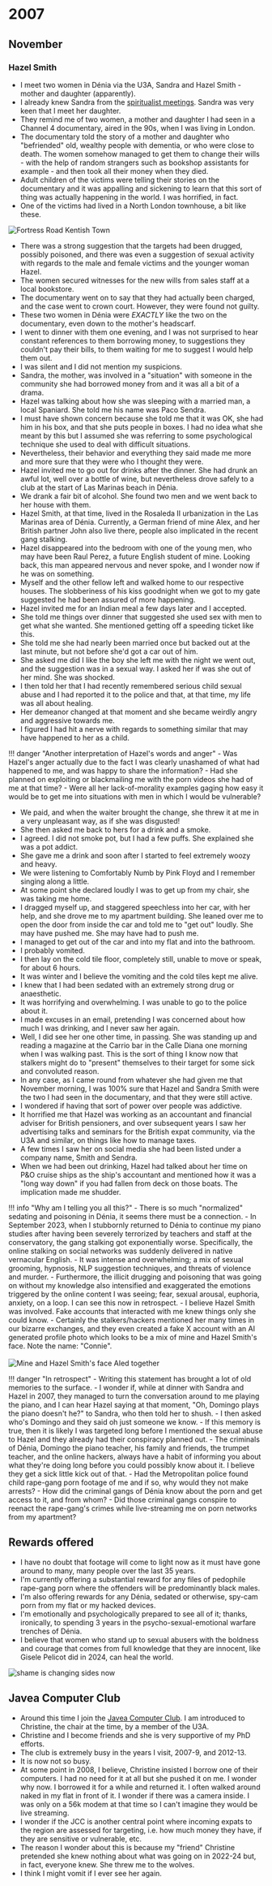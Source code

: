 # 2007

## November

### Hazel Smith

- I meet two women in Dénia via the U3A, Sandra and Hazel Smith - mother and daughter (apparently).
- I already knew Sandra from the [spiritualist meetings](2006.md#guardian-soulmates). Sandra was very keen that I meet her daughter.
- They remind me of two women, a mother and daughter I had seen in a Channel 4 documentary, aired in the 90s, when I was living in London.
- The documentary told the story of a mother and daughter who "befriended" old, wealthy people with dementia, or who were close to death. The women somehow managed to get them to change their wills - with the help of random strangers such as bookshop assistants for example - and then took all their money when they died.
- Adult children of the victims were telling their stories on the documentary and it was appalling and sickening to learn that this sort of thing was actually happening in the world. I was horrified, in fact.
- One of the victims had lived in a North London townhouse, a bit like these.

![Fortress Road Kentish Town](../../content/images/townhouses.png)

- There was a strong suggestion that the targets had been drugged, possibly poisoned, and there was even a suggestion of sexual activity with regards to the male and female victims and the younger woman Hazel. 
- The women secured witnesses for the new wills from sales staff at a local bookstore.
- The documentary went on to say that they had actually been charged, and the case went to crown court. However, they were found not guilty.
- These two women in Dénia were *EXACTLY* like the two on the documentary, even down to the mother's headscarf.
- I went to dinner with them one evening, and I was not surprised to hear constant references to them borrowing money, to suggestions they couldn't pay their bills, to them waiting for me to suggest I would help them out.
- I was silent and I did not mention my suspicions.
- Sandra, the mother, was involved in a "situation" with someone in the community she had borrowed money from and it was all a bit of a drama.
- Hazel was talking about how she was sleeping with a married man, a local Spaniard. She told me his name was Paco Sendra.
- I must have shown concern because she told me that it was OK, she had him in his box, and that she puts people in boxes. I had no idea what she meant by this but I assumed she was referring to some psychological technique she used to deal with difficult situations.
- Nevertheless, their behavior and everything they said made me more and more sure that they were who I thought they were.
- Hazel invited me to go out for drinks after the dinner. She had drunk an awful lot, well over a bottle of wine, but nevertheless drove safely to a club at the start of Las Marinas beach in Dénia.
- We drank a fair bit of alcohol. She found two men and we went back to her house with them.
- Hazel Smith, at that time, lived in the Rosaleda II urbanization in the Las Marinas area of Dénia. Currently, a German friend of mine Alex, and her British partner John also live there, people also implicated in the recent gang stalking.
- Hazel disappeared into the bedroom with one of the young men, who may have been Raul Perez, a future English student of mine. Looking back, this man appeared nervous and never spoke, and I wonder now if he was on something.
- Myself and the other fellow left and walked home to our respective houses. The slobberiness of his kiss goodnight when we got to my gate suggested he had been assured of more happening.
- Hazel invited me for an Indian meal a few days later and I accepted.
- She told me things over dinner that suggested she used sex with men to get what she wanted. She mentioned getting off a speeding ticket like this. 
- She told me she had nearly been married once but backed out at the last minute, but not before she'd got a car out of him.
- She asked me did I like the boy she left me with the night we went out, and the suggestion was in a sexual way. I asked her if was she out of her mind. She was shocked.
- I then told her that I had recently remembered serious child sexual abuse and I had reported it to the police and that, at that time, my life was all about healing.
- Her demeanor changed at that moment and she became weirdly angry and aggressive towards me.
- I figured I had hit a nerve with regards to something similar that may have happened to her as a child.

!!! danger "Another interpretation of Hazel's words and anger"
    - Was Hazel's anger actually due to the fact I was clearly unashamed of what had happened to me, and was happy to share the information?
    - Had she planned on exploiting or blackmailing me with the porn videos she had of me at that time?
    - Were all her lack-of-morality examples gaging how easy it would be to get me into situations with men in which I would be vulnerable?

- We paid, and when the waiter brought the change, she threw it at me in a very unpleasant way, as if she was disgusted!
- She then asked me back to hers for a drink and a smoke. 
- I agreed. I did not smoke pot, but I had a few puffs. She explained she was a pot addict.
- She gave me a drink and soon after I started to feel extremely woozy and heavy.
- We were listening to Comfortably Numb by Pink Floyd and I remember singing along a little.
- At some point she declared loudly I was to get up from my chair, she was taking me home.
- I dragged myself up, and staggered speechless into her car, with her help, and she drove me to my apartment building. She leaned over me to open the door from inside the car and told me to "get out" loudly. She may have pushed me. She may have had to push me.
- I managed to get out of the car and into my flat and into the bathroom.
- I probably vomited.
- I then lay on the cold tile floor, completely still, unable to move or speak, for about 6 hours. 
- It was winter and I believe the vomiting and the cold tiles kept me alive.
- I knew that I had been sedated with an extremely strong drug or anaesthetic.
- It was horrifying and overwhelming. I was unable to go to the police about it.
- I made excuses in an email, pretending I was concerned about how much I was drinking, and I never saw her again. 
- Well, I did see her one other time, in passing. She was standing up and reading a magazine at the Carrio bar in the Calle Diana one morning when I was walking past. This is the sort of thing I know now that stalkers might do to "present" themselves to their target for some sick and convoluted reason.
- In any case, as I came round from whatever she had given me that November morning, I was 100% sure that Hazel and Sandra Smith were the two I had seen in the documentary, and that they were still active.
- I wondered if having that sort of power over people was addictive.
- It horrified me that Hazel was working as an accountant and financial adviser for British pensioners, and over subsequent years I saw her advertising talks and seminars for the British expat community, via the U3A and similar, on things like how to manage taxes. 
- A few times I saw her on social media she had been listed under a company name, Smith and Sendra.
- When we had been out drinking, Hazel had talked about her time on P&O cruise ships as the ship's accountant and mentioned how it was a "long way down" if you had fallen from deck on those boats. The implication made me shudder.

!!! info "Why am I telling you all this?"
    - There is so much "normalized" sedating and poisoning in Dénia, it seems there must be a connection.
    - In September 2023, when I stubbornly returned to Dénia to continue my piano studies after having been severely terrorized by teachers and staff at the conservatory, the gang stalking got exponentially worse. Specifically, the online stalking on social networks was suddenly delivered in native vernacular English.
    - It was intense and overwhelming; a mix of sexual grooming, hypnosis, NLP suggestion techniques, and threats of violence and murder.
    - Furthermore, the illicit drugging and poisoning that was going on without my knowledge also intensified and exaggerated the emotions triggered by the online content I was seeing; fear, sexual arousal, euphoria, anxiety, on a loop. I can see this now in retrospect.
    - I believe Hazel Smith was involved. Fake accounts that interacted with me knew things only she could know.
    - Certainly the stalkers/hackers mentioned her many times in our bizarre exchanges, and they even created a fake X account with an AI generated profile photo which looks to be a mix of mine and Hazel Smith's face. Note the name: "Connie".
    <br/><br/>
    ![Mine and Hazel Smith's face AIed together](../../content/images/fake-accounts/Screenshot%202024-03-08%20at%2008.34.35.png)

!!! danger "In retrospect"
    - Writing this statement has brought a lot of old memories to the surface.
    - I wonder if, while at dinner with Sandra and Hazel in 2007, they managed to turn the conversation around to me playing the piano, and I can hear Hazel saying at that moment, "Oh, Domingo plays the piano doesn't he?" to Sandra, who then told her to shush.
    - I then asked who's Domingo and they said oh just someone we know.
    - If this memory is true, then it is likely I was targeted long before I mentioned the sexual abuse to Hazel and they already had their conspiracy planned out.
    - The criminals of Dénia, Domingo the piano teacher, his family and friends, the trumpet teacher, and the online hackers, always have a habit of informing you about what they're doing long before you could possibly know about it. I believe they get a sick little kick out of that.
    - Had the Metropolitan police found child rape-gang porn footage of me and if so, why would they not make arrests?
    - How did the criminal gangs of Dénia know about the porn and get access to it, and from whom?
    - Did those criminal gangs conspire to reenact the rape-gang's crimes while live-streaming me on porn networks from my apartment?

## Rewards offered

- I have no doubt that footage will come to light now as it must have gone around to many, many people over the last 35 years.
- I'm currently offering a substantial reward for any files of pedophile rape-gang porn where the offenders will be predominantly black males.
- I'm also offering rewards for any Dénia, sedated or otherwise, spy-cam porn from my flat or my hacked devices.
- I'm emotionally and psychologically prepared to see all of it; thanks, ironically, to spending 3 years in the psycho-sexual-emotional warfare trenches of Dénia. 
- I believe that women who stand up to sexual abusers with the boldness and courage that comes from full knowledge that they are innocent, like Gisele Pelicot did in 2024, can heal the world.

![shame is changing sides now](../../content/images/shame-changing-sides.jpg_large)

## Javea Computer Club

- Around this time I join the [Javea Computer Club](https://javeacomputerclub.com/). I am introduced to Christine, the chair at the time, by a member of the U3A.
- Christine and I become friends and she is very supportive of my PhD efforts.
- The club is extremely busy in the years I visit, 2007-9, and 2012-13.
- It is now not so busy.
- At some point in 2008, I believe, Christine insisted I borrow one of their computers. I had no need for it at all but she pushed it on me. I wonder why now. I borrowed it for a while and returned it. I often walked around naked in my flat in front of it. I wonder if there was a camera inside. I was only on a 56k modem at that time so I can't imagine they would be live streaming. 
- I wonder if the JCC is another central point where incoming expats to the region are assessed for targeting, i.e. how much money they have, if they are sensitive or vulnerable, etc. 
- The reason I wonder about this is because my "friend" Christine pretended she knew nothing about what was going on in 2022-24 but, in fact, everyone knew. She threw me to the wolves.
- I think I might vomit if I ever see her again.
